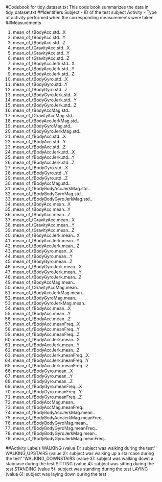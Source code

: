 #Codebook for tidy_dataset.txt
This code book summarizes the data in tidy_dataset.txt
##Identifiers
Subject - ID of the test subject
Activity - Type of activity performed when the corresponding measurements were taken
##Measurements
1. mean_of_tBodyAcc.std...X
2. mean_of_tBodyAcc.std...Y
3. mean_of_tBodyAcc.std...Z
4. mean_of_tGravityAcc.std...X
5. mean_of_tGravityAcc.std...Y
6. mean_of_tGravityAcc.std...Z
7. mean_of_tBodyAccJerk.std...X
8. mean_of_tBodyAccJerk.std...Y
9. mean_of_tBodyAccJerk.std...Z
10. mean_of_tBodyGyro.std...X
11. mean_of_tBodyGyro.std...Y
12. mean_of_tBodyGyro.std...Z
13. mean_of_tBodyGyroJerk.std...X
14. mean_of_tBodyGyroJerk.std...Y
15. mean_of_tBodyGyroJerk.std...Z
16. mean_of_tBodyAccMag.std..
17. mean_of_tGravityAccMag.std..
18. mean_of_tBodyAccJerkMag.std..
19. mean_of_tBodyGyroMag.std..
20. mean_of_tBodyGyroJerkMag.std..
21. mean_of_fBodyAcc.std...X
22. mean_of_fBodyAcc.std...Y
23. mean_of_fBodyAcc.std...Z
24. mean_of_fBodyAccJerk.std...X
25. mean_of_fBodyAccJerk.std...Y
26. mean_of_fBodyAccJerk.std...Z
27. mean_of_fBodyGyro.std...X
28. mean_of_fBodyGyro.std...Y
29. mean_of_fBodyGyro.std...Z
30. mean_of_fBodyAccMag.std..
31. mean_of_fBodyBodyAccJerkMag.std..
32. mean_of_fBodyBodyGyroMag.std..
33. mean_of_fBodyBodyGyroJerkMag.std..
34. mean_of_tBodyAcc.mean...X
35. mean_of_tBodyAcc.mean...Y
36. mean_of_tBodyAcc.mean...Z
37. mean_of_tGravityAcc.mean...X
38. mean_of_tGravityAcc.mean...Y
39. mean_of_tGravityAcc.mean...Z
40. mean_of_tBodyAccJerk.mean...X
41. mean_of_tBodyAccJerk.mean...Y
42. mean_of_tBodyAccJerk.mean...Z
43. mean_of_tBodyGyro.mean...X
44. mean_of_tBodyGyro.mean...Y
45. mean_of_tBodyGyro.mean...Z
46. mean_of_tBodyGyroJerk.mean...X
47. mean_of_tBodyGyroJerk.mean...Y
48. mean_of_tBodyGyroJerk.mean...Z
49. mean_of_tBodyAccMag.mean..
50. mean_of_tGravityAccMag.mean..
51. mean_of_tBodyAccJerkMag.mean..
52. mean_of_tBodyGyroMag.mean..
53. mean_of_tBodyGyroJerkMag.mean..
54. mean_of_fBodyAcc.mean...X
55. mean_of_fBodyAcc.mean...Y
56. mean_of_fBodyAcc.mean...Z
57. mean_of_fBodyAcc.meanFreq...X
58. mean_of_fBodyAcc.meanFreq...Y
59. mean_of_fBodyAcc.meanFreq...Z
60. mean_of_fBodyAccJerk.mean...X
61. mean_of_fBodyAccJerk.mean...Y
62. mean_of_fBodyAccJerk.mean...Z
63. mean_of_fBodyAccJerk.meanFreq...X
64. mean_of_fBodyAccJerk.meanFreq...Y
65. mean_of_fBodyAccJerk.meanFreq...Z
66. mean_of_fBodyGyro.mean...X
67. mean_of_fBodyGyro.mean...Y
68. mean_of_fBodyGyro.mean...Z
69. mean_of_fBodyGyro.meanFreq...X
70. mean_of_fBodyGyro.meanFreq...Y
71. mean_of_fBodyGyro.meanFreq...Z
72. mean_of_fBodyAccMag.mean..
73. mean_of_fBodyAccMag.meanFreq..
74. mean_of_fBodyBodyAccJerkMag.mean..
75. mean_of_fBodyBodyAccJerkMag.meanFreq..
76. mean_of_fBodyBodyGyroMag.mean..
77. mean_of_fBodyBodyGyroMag.meanFreq..
78. mean_of_fBodyBodyGyroJerkMag.mean..
79. mean_of_fBodyBodyGyroJerkMag.meanFreq..

##Activity Labels
WALKING (value 1): subject was walking during the test'
' WALKING_UPSTAIRS (value 2): subject was walking up a staircase during the test'
'WALKING_DOWNSTAIRS (value 3): subject was walking down a staircase during the test
SITTING (value 4): subject was sitting during the test
STANDING (value 5): subject was standing during the test
LAYING (value 6): subject was laying down during the test